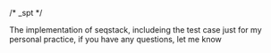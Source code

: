 /*
  _spt
*/

The implementation of seqstack, includeing the test case
just for my personal practice, if you have any questions, let me know
